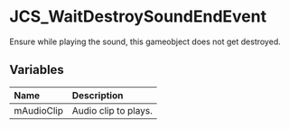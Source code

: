 # JCS_WaitDestroySoundEndEvent

Ensure while playing the sound, this gameobject does not get destroyed.

## Variables

| Name | Description |
|:---|:---|
| mAudioClip | Audio clip to plays. |
